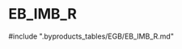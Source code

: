# EB_IMB_R

<!-- ATTENTION : Ne pas supprimer ou modifier la ligne ci-dessous -->
#include ".byproducts_tables/EGB/EB_IMB_R.md"
<!-- ATTENTION : Ne pas supprimer ou modifier la ligne ci-dessus -->
